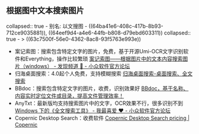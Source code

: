 ## 根据图中文本搜索图片
collapsed:: true
	- 别名: 以文搜图
	- ((64ba41e6-408c-417b-8b93-712ce9035881)), ((64eef9d4-a4e6-44fb-b808-d79ebd603311))
	  collapsed:: true
		- > ((63c7500f-56e0-4362-8ac8-93f5763e993e))
- 案记索图：搜索包含特定文字的图片，免费，基于开源Umi-OCR文字识别软件和Everything，操作比较繁琐 [案记索图——根据图片中的文本内容搜索图片（windows） - 发现频道 🔎 - 小众软件官方论坛](https://meta.appinn.net/t/topic/43188)
- 归海桌面搜索：4.0起个人免费，支持模糊搜索 [归海桌面搜索-桌面搜索、全文搜索](https://seadesktopsearch.com/)
- BBdoc：搜索包含特定文字的图片，收费，识别效果好 [BBdoc，基于名称、内容实时定位文件或目录，提高文件管理效率！](http://www.bbdoc.cn/index.html)
- AnyTxt：最新版均支持搜索图片中的文字，OCR效果不行，很多识别不到 [Windows 下的《全文搜索工具》 - 我最喜爱 ❤️ - 小众软件官方论坛](https://meta.appinn.net/t/topic/38517/7)
- Copernic Desktop Search：收费软件 [Copernic Desktop Search pricing | Copernic](https://copernic.com/en/desktop/pricing/)